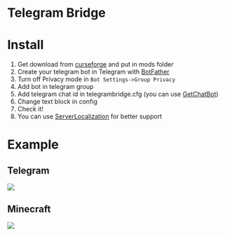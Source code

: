 # Telegram Bridge

# Install
1. Get download from [curseforge](https://www.curseforge.com/minecraft/mc-mods/telegram-bridge) and put in mods folder
2. Create your telegram bot in Telegram with [BotFather](t.me/BotFather)
3. Turn off Privacy mode in `Bot Settings->Group Privacy`
4. Add bot in telegram group
5. Add telegram chat id in telegrambridge.cfg (you can use [GetChatBot](t.me/GetChatBot))
6. Change text block in config 
7. Check it!
8. You can use [ServerLocalization](https://www.curseforge.com/minecraft/mc-mods/server-localization) for better support

# Example
## Telegram
![](https://habrastorage.org/webt/c8/1i/v-/c81iv-lwbnc-d5ar-mn3xrpl6r8.png)
## Minecraft
![](https://habrastorage.org/webt/0b/j2/hz/0bj2hz7dy92bb87yivmhpujiate.png)
